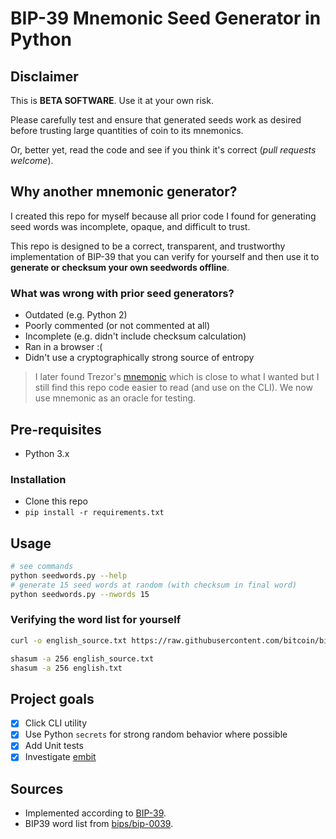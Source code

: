 # BIP-39 Mnemonic Seed Generator in Python

## Disclaimer

This is **BETA SOFTWARE**. Use it at your own risk.

Please carefully test and ensure that generated seeds work as
desired before trusting large quantities of coin to its mnemonics.

Or, better yet, read the code and see if you think it's correct
(*pull requests welcome*).

## Why another mnemonic generator?

I created this repo for myself because all prior code I found for
generating seed words was incomplete, opaque, and difficult to trust.

This repo is designed to be a correct, transparent, and trustworthy
implementation of BIP-39 that you can verify for yourself and then
use it to **generate or checksum your own seedwords offline**.

### What was wrong with prior seed generators?

* Outdated (e.g. Python 2)
* Poorly commented (or not commented at all)
* Incomplete (e.g. didn't include checksum calculation)
* Ran in a browser :(
* Didn't use a cryptographically strong source of entropy

> I later found Trezor's [mnemonic](https://github.com/trezor/python-mnemonic/tree/master)
> which is close to what I wanted but I still find this repo code easier to read
> (and use on the CLI). We now use mnemonic as an oracle for testing.

## Pre-requisites
* Python 3.x

### Installation
* Clone this repo
* `pip install -r requirements.txt`

## Usage

```sh
# see commands
python seedwords.py --help
# generate 15 seed words at random (with checksum in final word)
python seedwords.py --nwords 15
```

### Verifying the word list for yourself

```sh
curl -o english_source.txt https://raw.githubusercontent.com/bitcoin/bips/master/bip-0039/english.txt

shasum -a 256 english_source.txt
shasum -a 256 english.txt
```

## Project goals

* [x] Click CLI utility
* [x] Use Python `secrets` for strong random behavior where possible
* [x] Add Unit tests
* [x] Investigate [embit](https://github.com/diybitcoinhardware/embit/blob/master/src/embit/bip39.py)

## Sources

* Implemented according to [BIP-39](https://github.com/bitcoin/bips/blob/master/bip-0039.mediawiki).
* BIP39 word list from [bips/bip-0039](https://github.com/bitcoin/bips/tree/master/bip-0039).
